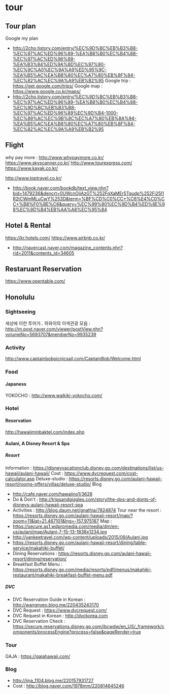 # tour

## Tour plan

Google my plan
- http://2cho.tistory.com/entry/%EC%9D%BC%EB%B3%B8-%EC%97%AC%ED%96%89-%EA%B8%B0%EC%B4%88-%EC%97%AC%ED%96%89-%EA%B3%84%ED%9A%8D%EC%97%90-%EC%9C%A0%EC%9A%A9%ED%95%9C-%EA%B5%AC%EA%B8%80%EC%A7%80%EB%8F%84-%EC%82%AC%EC%9A%A9%EB%B2%95
Google trip : https://get.google.com/trips/
Google map : https://www.google.co.kr/maps/
- http://2cho.tistory.com/entry/%EC%9D%BC%EB%B3%B8-%EC%97%AC%ED%96%89-%EA%B8%B0%EC%B4%88-%EC%9D%BC%EB%B3%B8-%EC%97%AC%ED%96%89%EC%9D%B4-1000-%EC%89%AC%EC%9B%8C%EC%A7%80%EB%8A%94-%EA%B5%AC%EA%B8%80%EC%A7%80%EB%8F%84-%EC%82%AC%EC%9A%A9%EB%B2%95

## Flight

why pay more : http://www.whypaymore.co.kr/
https://www.skyscanner.co.kr/
http://www.tourexpress.com/
https://www.kayak.co.kr/

http://www.toptravel.co.kr/

- http://book.naver.com/bookdb/text_view.nhn?bid=1479236&dencrt=0UWcnOjiAzGT%252FqXaMEr5Tgudp%252Fi25l1R2tCWmMLuCwY%253D&term=%BF%CD%C0%CC+%C6%E4%C0%CC+%B8%F0%BE%C6&query=%EC%99%80%EC%9D%B4%ED%8E%98%EC%9D%B4%EB%AA%A8%EC%95%84

## Hotel & Rental

https://kr.hotels.com/
https://www.airbnb.co.kr/

- http://navercast.naver.com/magazine_contents.nhn?rid=2011&contents_id=34605

## Restaruant Reservation

https://www.opentable.com/

## Honolulu

### Sightseeing

세상에 이런 투어가.. 하와이의 이색관광 모음 : http://m.post.naver.com/viewer/postView.nhn?volumeNo=5693707&memberNo=9935239

### Activity

http://www.captainbobpicnicsail.com/CaptainBob/Welcome.html

### Food

#### Japaness

YOKOCHO : http://www.waikiki-yokocho.com/

### Hotel

#### Reservation
http://hawaiiminbaktel.com/index.php


#### Aulani, A Disney Resort & Spa

##### Resort

Information : https://disneyvacationclub.disney.go.com/destinations/list/us-hawaii/aulani-hawaii/
Cost : https://www.dvcrequest.com/cost-calculator.asp
Deluxe-studio : https://resorts.disney.go.com/aulani-hawaii-resort/rooms-offers/villas/deluxe-studio/
Blog
- http://cafe.naver.com/hawaiino1/3626
- Do & Don't : http://tripsandgiggles.com/story/the-dos-and-donts-of-disneys-aulani-hawaii-resort-spa
- Activities : http://blog.daum.net/gnathia/7824874
Tour near the resort : https://resorts.disney.go.com/aulani-hawaii-resort/map/?zoom=11&lat=21.467101&lng=-157.975187
Map :
- https://secure.as1.wdpromedia.com/media/dm/en-us/aulani/map/Aulani-7-15-13-1838x1234.jpg
- http://yankeetravel.com/wp-content/uploads/2015/09/Aulani.jpg
- https://resorts.disney.go.com/aulani-hawaii-resort/dining/table-service/makahiki-buffet/
- Dining Reservations : https://resorts.disney.go.com/aulani-hawaii-resort/dining/reservation/
- Breakfast Buffet Menu : https://resorts.disney.go.com/media/resorts/pdf/menus/makahiki-restaurant/makahiki-breakfast-buffet-menu.pdf

##### DVC
- DVC Reservation Guide in Korean : http://wangnyeo.blog.me/220435243170
- DVC Request : https://www.dvcrequest.com/
- DVC Request in Korean : http://dvckorea.com
- DVC Reservation Check : https://secure.reservations.disney.go.com/ibcwdw/en_US/_framework/components/processEngine?process=false&pageRender=true

### Tour

GAJA : https://gajahawaii.com/

### Blog
- http://jina_1104.blog.me/220157931727
- Cost : http://blog.naver.com/1978mm/220814645246
